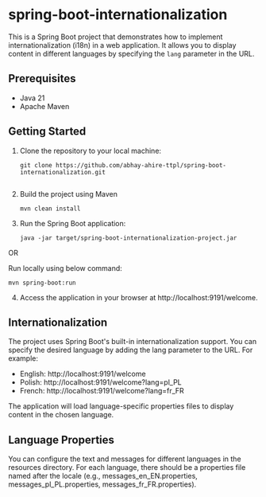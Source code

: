 # spring-boot-internationalization


This is a Spring Boot project that demonstrates how to implement internationalization (i18n) in a web application. It allows you to display content in different languages by specifying the `lang` parameter in the URL.

## Prerequisites

- Java 21
- Apache Maven

## Getting Started

1. Clone the repository to your local machine:

   ```shell
   git clone https://github.com/abhay-ahire-ttpl/spring-boot-internationalization.git


2. Build the project using Maven

    ```shell
    mvn clean install

3. Run the Spring Boot application:
    ```shell
    java -jar target/spring-boot-internationalization-project.jar

OR

Run locally using below command:

    mvn spring-boot:run

4. Access the application in your browser at http://localhost:9191/welcome.

## Internationalization

The project uses Spring Boot's built-in internationalization support. You can specify the desired language by adding the lang parameter to the URL. For example:

* English: http://localhost:9191/welcome
* Polish: http://localhost:9191/welcome?lang=pl_PL
* French: http://localhost:9191/welcome?lang=fr_FR

The application will load language-specific properties files to display content in the chosen language.

## Language Properties

You can configure the text and messages for different languages in the resources directory. For each language, there should be a properties file named after the locale (e.g., messages_en_EN.properties, messages_pl_PL.properties, messages_fr_FR.properties).